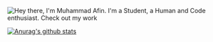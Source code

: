 ![Hey there, I'm Muhammad Afin. I'm a Student, a Human and Code enthusiast. Check out my work](https://github.com/CyrisXD/CyrisXD/raw/master/bio.gif)

[![Anurag's github stats](https://github-readme-stats.vercel.app/api?username=muhammadafin)](https://github.com/anuraghazra/github-readme-stats)
